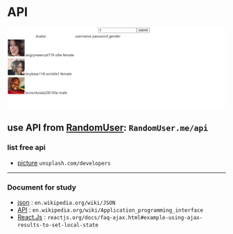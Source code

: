 # API
![capture webApp](https://github.com/lpln25/Node.js-course/blob/master/API/image/capture%20webApp.png)

use API from [RandomUser](RandomUser.me/api): `RandomUser.me/api`
---

### list free api
- [picture](unsplash.com/developers) `unsplash.com/developers`
---

### Document for study
- [json](https://en.wikipedia.org/wiki/JSON) : `en.wikipedia.org/wiki/JSON`
- [API](https://en.wikipedia.org/wiki/Application_programming_interface) : `en.wikipedia.org/wiki/Application_programming_interface`
- [React.Js](https://reactjs.org/docs/faq-ajax.html#example-using-ajax-results-to-set-local-state) : `reactjs.org/docs/faq-ajax.html#example-using-ajax-results-to-set-local-state`
